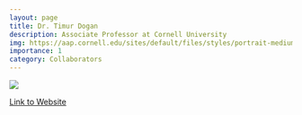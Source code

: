 ```yaml
---
layout: page
title: Dr. Timur Dogan
description: Associate Professor at Cornell University
img: https://aap.cornell.edu/sites/default/files/styles/portrait-medium/public/person/prov-DSC_0263_2_270x270.jpg
importance: 1
category: Collaborators
---
```


<div class="profile"> 
<img src="https://aap.cornell.edu/sites/default/files/styles/portrait-medium/public/person/prov-DSC_0263_2_270x270.jpg" class="img-fluid z-depth-1 rounded"/>
</div>

[Link to Website](https://aap.cornell.edu/people/timur-dogan)
